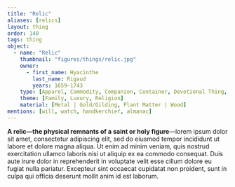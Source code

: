 ```yaml
---
title: "Relic"
aliases: [relics]
layout: thing
order: 140
tags: thing
object:
  - name: "Relic"
    thumbnail: "figures/things/relic.jpg"
    owner:
      - first_name: Hyacinthe
        last_name: Rigaud
        years: 1659–1743
    type: [Apparel, Commodity, Companion, Container, Devotional Thing, Gift, Heirloom, Ritual Thing, Symbolic Thing]
    theme: [Family, Luxury, Religion]
    material: [Metal | Gold/Gilding, Plant Matter | Wood]
mentions: [will, watch, handkerchief, almanac]
---
```


**A relic—the physical remnants of a saint or holy figure**—lorem ipsum dolor sit amet, consectetur adipiscing elit, sed do eiusmod tempor incididunt ut labore et dolore magna aliqua. Ut enim ad minim veniam, quis nostrud exercitation ullamco laboris nisi ut aliquip ex ea commodo consequat. Duis aute irure dolor in reprehenderit in voluptate velit esse cillum dolore eu fugiat nulla pariatur. Excepteur sint occaecat cupidatat non proident, sunt in culpa qui officia deserunt mollit anim id est laborum.